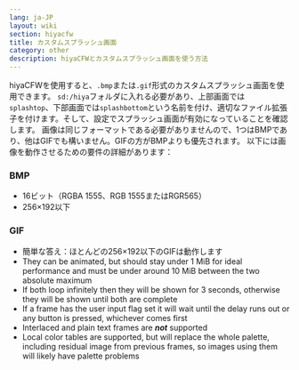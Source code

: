 ```yaml
---
lang: ja-JP
layout: wiki
section: hiyacfw
title: カスタムスプラッシュ画面
category: other
description: hiyaCFWとカスタムスプラッシュ画面を使う方法
---
```


hiyaCFWを使用すると、`.bmp`または`.gif`形式のカスタムスプラッシュ画面を使用できます。 `sd:/hiya`フォルダに入れる必要があり、上部画面では `splashtop`、下部画面では`splashbottom`という名前を付け、適切なファイル拡張子を付けます。そして、設定でスプラッシュ画面が有効になっていることを確認します。 画像は同じフォーマットである必要がありませんので、1つはBMPであり、他はGIFでも構いません。GIFの方がBMPよりも優先されます。 以下には画像を動作させるための要件の詳細があります：

### BMP
- 16ビット（RGBA 1555、RGB 1555またはRGR565）
- 256×192以下

### GIF
- 簡単な答え：ほとんどの256×192以下のGIFは動作します
- They can be animated, but should stay under 1 MiB for ideal performance and must be under around 10 MiB between the two absolute maximum
- If both loop infinitely then they will be shown for 3 seconds, otherwise they will be shown until both are complete
- If a frame has the user input flag set it will wait until the delay runs out or any button is pressed, whichever comes first
- Interlaced and plain text frames are ***not*** supported
- Local color tables are supported, but will replace the whole palette, including residual image from previous frames, so images using them will likely have palette problems
